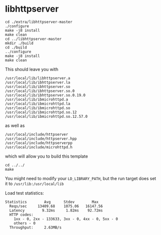 # libhttpserver
```
cd ./extra/libhttpserver-master
./configure
make -j8 install
make clean
cd ../libhttpserver-master
mkdir ./build
cd ./build
../configure
make -j8 install
make clean
```
This should leave you with 
```
/usr/local/lib/libhttpserver.a
/usr/local/lib/ibhttpserver.la
/usr/local/lib/ibhttpserver.so
/usr/local/lib/ibhttpserver.so.0
/usr/local/lib/ibhttpserver.so.0.19.0
/usr/local/lib/ibmicrohttpd.a
/usr/local/lib/ibmicrohttpd.la
/usr/local/lib/ibmicrohttpd.so
/usr/local/lib/ibmicrohttpd.so.12
/usr/local/lib/ibmicrohttpd.so.12.57.0
```
as well as
```
/usr/local/include/httpserver
/usr/local/include/httpserver.hpp
/usr/local/include/httpserverpp
/usr/local/include/microhttpd.h
```
which will allow you to build this template
```
cd ../../
make
```
You might need to modify your `LD_LIBRARY_PATH`, but the run target does set it to `/usr/lib:/usr/local/lib`

Load test statistics:
```
Statistics        Avg      Stdev        Max
  Reqs/sec     13409.68    1075.06   16147.56
  Latency        9.32ms     1.82ms    92.72ms
  HTTP codes:
    1xx - 0, 2xx - 133633, 3xx - 0, 4xx - 0, 5xx - 0
    others - 0
  Throughput:     2.63MB/s
```
